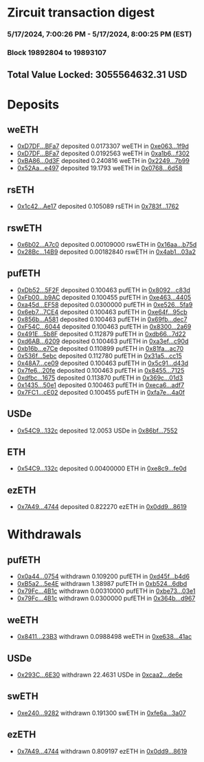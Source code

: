 # Zircuit transaction digest
### 5/17/2024, 7:00:26 PM - 5/17/2024, 8:00:25 PM (EST)
### Block 19892804 to 19893107

## Total Value Locked: 3055564632.31 USD

# Deposits
## weETH
- [0xD7DF...BFa7](https://etherscan.io/address/0xD7DF7E085214743530afF339aFC420c7c720BFa7) deposited 0.0173307 weETH in [0xe063...1f9d](https://etherscan.io/tx/0xD7DF7E085214743530afF339aFC420c7c720BFa7)
- [0xD7DF...BFa7](https://etherscan.io/address/0xD7DF7E085214743530afF339aFC420c7c720BFa7) deposited 0.0192563 weETH in [0xa1b6...f302](https://etherscan.io/tx/0xD7DF7E085214743530afF339aFC420c7c720BFa7)
- [0xBA86...0d3F](https://etherscan.io/address/0xBA860e06FF33C8d6F6EF7987F12E3593693E0d3F) deposited 0.240816 weETH in [0x2249...7b99](https://etherscan.io/tx/0xBA860e06FF33C8d6F6EF7987F12E3593693E0d3F)
- [0x52Aa...e497](https://etherscan.io/address/0x52Aa899454998Be5b000Ad077a46Bbe360F4e497) deposited 19.1793 weETH in [0x0768...6d58](https://etherscan.io/tx/0x52Aa899454998Be5b000Ad077a46Bbe360F4e497)
## rsETH
- [0x1c42...Ae17](https://etherscan.io/address/0x1c42169Ad51742b300791aB4030baA0edF74Ae17) deposited 0.105089 rsETH in [0x783f...1762](https://etherscan.io/tx/0x1c42169Ad51742b300791aB4030baA0edF74Ae17)
## rswETH
- [0x6b02...A7c0](https://etherscan.io/address/0x6b02e8B06c306F5c338cDd5df71DdEd19B8BA7c0) deposited 0.00109000 rswETH in [0x16aa...b75d](https://etherscan.io/tx/0x6b02e8B06c306F5c338cDd5df71DdEd19B8BA7c0)
- [0x28Bc...14B9](https://etherscan.io/address/0x28Bc4562964Ab5c3Df0Ddc35F73ff20e712514B9) deposited 0.00182840 rswETH in [0x4ab1...03a2](https://etherscan.io/tx/0x28Bc4562964Ab5c3Df0Ddc35F73ff20e712514B9)
## pufETH
- [0xDb52...5F2F](https://etherscan.io/address/0xDb520A8f738FB2118a80a40C795a176a31675F2F) deposited 0.100463 pufETH in [0x8092...c83d](https://etherscan.io/tx/0xDb520A8f738FB2118a80a40C795a176a31675F2F)
- [0xFb00...b9AC](https://etherscan.io/address/0xFb0005eba3087854BD1aA906d1257d54B353b9AC) deposited 0.100455 pufETH in [0xe463...4405](https://etherscan.io/tx/0xFb0005eba3087854BD1aA906d1257d54B353b9AC)
- [0xa45d...EF58](https://etherscan.io/address/0xa45d10aEd74cb20c4c503e27de13024A4EE0EF58) deposited 0.0300000 pufETH in [0xe526...5fa9](https://etherscan.io/tx/0xa45d10aEd74cb20c4c503e27de13024A4EE0EF58)
- [0x6eb7...7CE4](https://etherscan.io/address/0x6eb7222b914a34181E37c60667E9Fbc8aa9E7CE4) deposited 0.100463 pufETH in [0xe64f...95cb](https://etherscan.io/tx/0x6eb7222b914a34181E37c60667E9Fbc8aa9E7CE4)
- [0x856b...A581](https://etherscan.io/address/0x856bD23Ccc4107e4eF73E4C33Dd2A1fFcFabA581) deposited 0.100463 pufETH in [0x69fb...dec7](https://etherscan.io/tx/0x856bD23Ccc4107e4eF73E4C33Dd2A1fFcFabA581)
- [0xF54C...6044](https://etherscan.io/address/0xF54C039b05d40a3380Fd3832663e1745A7bE6044) deposited 0.100463 pufETH in [0x8300...2a69](https://etherscan.io/tx/0xF54C039b05d40a3380Fd3832663e1745A7bE6044)
- [0x491E...5b8F](https://etherscan.io/address/0x491E7B3F5D2b4a1C4Af7C9A5b4a0d69175B85b8F) deposited 0.112879 pufETH in [0xdb66...7d22](https://etherscan.io/tx/0x491E7B3F5D2b4a1C4Af7C9A5b4a0d69175B85b8F)
- [0xd6AB...6209](https://etherscan.io/address/0xd6AB8e9ba5CAEb14334c12fe5753C2e1cB0A6209) deposited 0.100463 pufETH in [0xa3ef...c90d](https://etherscan.io/tx/0xd6AB8e9ba5CAEb14334c12fe5753C2e1cB0A6209)
- [0xb16b...e7Ce](https://etherscan.io/address/0xb16bEd521F8dC249ffBA5Ce5b9984A425d0De7Ce) deposited 0.110899 pufETH in [0x81fa...ac70](https://etherscan.io/tx/0xb16bEd521F8dC249ffBA5Ce5b9984A425d0De7Ce)
- [0x536f...5ebc](https://etherscan.io/address/0x536f411EF71C8EfBC051F2656E1282FC1ad85ebc) deposited 0.112780 pufETH in [0x31a5...cc15](https://etherscan.io/tx/0x536f411EF71C8EfBC051F2656E1282FC1ad85ebc)
- [0x48A7...ce09](https://etherscan.io/address/0x48A711d816F5A579016Aa0C8B387C723936dce09) deposited 0.100463 pufETH in [0x5c91...d43d](https://etherscan.io/tx/0x48A711d816F5A579016Aa0C8B387C723936dce09)
- [0x7fe6...20fe](https://etherscan.io/address/0x7fe688f188E45eb31D37a7cf9b65e6d14f6220fe) deposited 0.100463 pufETH in [0x8455...7125](https://etherscan.io/tx/0x7fe688f188E45eb31D37a7cf9b65e6d14f6220fe)
- [0xdfbc...1675](https://etherscan.io/address/0xdfbc7aFa8Cc9EA72151331edda30974575301675) deposited 0.113870 pufETH in [0x369c...01d3](https://etherscan.io/tx/0xdfbc7aFa8Cc9EA72151331edda30974575301675)
- [0x1435...50e1](https://etherscan.io/address/0x1435a104B2783De533DC30e8553C988F57db50e1) deposited 0.100463 pufETH in [0xeca6...adf7](https://etherscan.io/tx/0x1435a104B2783De533DC30e8553C988F57db50e1)
- [0x7FC1...cE02](https://etherscan.io/address/0x7FC1202D07c76fa0aA849aAc10EC026ec1b3cE02) deposited 0.100455 pufETH in [0xfa7e...4a0f](https://etherscan.io/tx/0x7FC1202D07c76fa0aA849aAc10EC026ec1b3cE02)
## USDe
- [0x54C9...132c](https://etherscan.io/address/0x54C9A0475df5D7562c5efE4dC64f6490161a132c) deposited 12.0053 USDe in [0x86bf...7552](https://etherscan.io/tx/0x54C9A0475df5D7562c5efE4dC64f6490161a132c)
## ETH
- [0x54C9...132c](https://etherscan.io/address/0x54C9A0475df5D7562c5efE4dC64f6490161a132c) deposited 0.00400000 ETH in [0xe8c9...fe0d](https://etherscan.io/tx/0x54C9A0475df5D7562c5efE4dC64f6490161a132c)
## ezETH
- [0x7A49...4744](https://etherscan.io/address/0x7A493Be5c2ce014cD049Bf178a1ac0Db1B434744) deposited 0.822270 ezETH in [0x0dd9...8619](https://etherscan.io/tx/0x7A493Be5c2ce014cD049Bf178a1ac0Db1B434744)
# Withdrawals
## pufETH
- [0x0a44...0754](https://etherscan.io/address/0x0a440509c34877f183495Cc3961Ce6B1113A0754) withdrawn 0.109200 pufETH in [0xd45f...b4d6](https://etherscan.io/tx/0x0a440509c34877f183495Cc3961Ce6B1113A0754)
- [0xB5a2...5e4E](https://etherscan.io/address/0xB5a2E48f3B6B61D1d59877C8046E7C2C59595e4E) withdrawn 1.38987 pufETH in [0xb524...6dbd](https://etherscan.io/tx/0xB5a2E48f3B6B61D1d59877C8046E7C2C59595e4E)
- [0x79Fc...4B1c](https://etherscan.io/address/0x79FcE5a1974e37d8Bbaf866637Fc0703c2A54B1c) withdrawn 0.00310000 pufETH in [0xbe73...03e1](https://etherscan.io/tx/0x79FcE5a1974e37d8Bbaf866637Fc0703c2A54B1c)
- [0x79Fc...4B1c](https://etherscan.io/address/0x79FcE5a1974e37d8Bbaf866637Fc0703c2A54B1c) withdrawn 0.0300000 pufETH in [0x364b...d967](https://etherscan.io/tx/0x79FcE5a1974e37d8Bbaf866637Fc0703c2A54B1c)
## weETH
- [0x8411...23B3](https://etherscan.io/address/0x8411f6F9eB5AFd7CF88dD23D477FD082863B23B3) withdrawn 0.0988498 weETH in [0xe638...41ac](https://etherscan.io/tx/0x8411f6F9eB5AFd7CF88dD23D477FD082863B23B3)
## USDe
- [0x293C...6E30](https://etherscan.io/address/0x293C6937D8D82e05B01335F7B33FBA0c8e256E30) withdrawn 22.4631 USDe in [0xcaa2...de6e](https://etherscan.io/tx/0x293C6937D8D82e05B01335F7B33FBA0c8e256E30)
## swETH
- [0xe240...9282](https://etherscan.io/address/0xe240eA039C2dC4d07B41a8f7D7396eA4cFb69282) withdrawn 0.191300 swETH in [0xfe6a...3a07](https://etherscan.io/tx/0xe240eA039C2dC4d07B41a8f7D7396eA4cFb69282)
## ezETH
- [0x7A49...4744](https://etherscan.io/address/0x7A493Be5c2ce014cD049Bf178a1ac0Db1B434744) withdrawn 0.809197 ezETH in [0x0dd9...8619](https://etherscan.io/tx/0x7A493Be5c2ce014cD049Bf178a1ac0Db1B434744)
